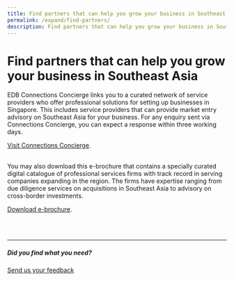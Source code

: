 ```yaml
---
title: Find partners that can help you grow your business in Southeast Asia
permalink: /expand/find-partners/
description: Find partners that can help you grow your business in Southeast Asia
---
```

# Find partners that can help you grow your business in Southeast Asia

EDB Connections Concierge links you to a curated network of service providers who offer professional solutions for setting up businesses in Singapore. This includes service providers that can provide market entry advisory on Southeast Asia for your business. For any enquiry sent via Connections Concierge, you can expect a response within three working days.&nbsp;&nbsp;

[Visit Connections Concierge](https://www.edb.gov.sg/connections-concierge/service-providers.html?tab=general-service-providers&amp;servicecategory=marketentryadvisory).&nbsp;&nbsp;
<br>
<br>

You may also download this e-brochure that contains a specially curated digital catalogue of professional services firms with track record in serving companies expanding in the region. The firms have expertise ranging from due diligence services on acquisitions in Southeast Asia to advisory on cross-border investments.&nbsp;&nbsp;

 [Download e-brochure](https://www.enterprisesg.gov.sg/-/media/BE5679CAABF0431588A0E3E6F6B68167.ashx).

<br>
<br>
<hr>

##### Did you find what you need?
[Send us your feedback](https://form.gov.sg/642693623cb98f001239be0d)